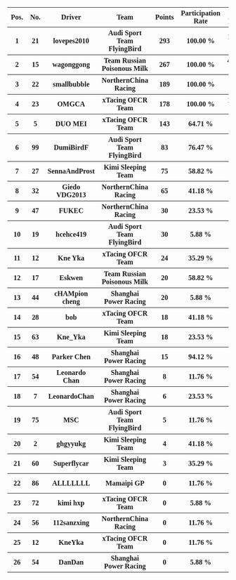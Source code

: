 <font size="2" face="Calibri" >
<table style="width:100%">
	<tr>
		<th>Pos.</th>
		<th>No.</th>
		<th>Driver</th>
		<th>Team</th>
		<th>Points</th>
		<th>Participation Rate</th>
		<th>Win Rate</th>
		<th>Podium Rate</th>
		<th>Points Rate</th>
		<th>DNF Rate</th>
	</tr>
	<tr>
		<th>1</th>
		<th>21</th>
		<th>lovepes2010</th>
		<th>Audi Sport Team FlyingBird</th>
		<th>293</th>
		<th>100.00 %</th>
		<th>11.76 %</th>
		<th>82.35 %</th>
		<th>94.12 %</th>
		<th>5.88 %</th>
	</tr>
	<tr>
		<th>2</th>
		<th>15</th>
		<th>wagonggong</th>
		<th>Team Russian Poisonous Milk</th>
		<th>267</th>
		<th>100.00 %</th>
		<th>47.06 %</th>
		<th>52.94 %</th>
		<th>88.24 %</th>
		<th>17.65 %</th>
	</tr>
	<tr>
		<th>3</th>
		<th>22</th>
		<th>smallbubble</th>
		<th>NorthernChina Racing</th>
		<th>189</th>
		<th>100.00 %</th>
		<th>0.00 %</th>
		<th>41.18 %</th>
		<th>94.12 %</th>
		<th>23.53 %</th>
	</tr>
	<tr>
		<th>4</th>
		<th>23</th>
		<th>OMGCA</th>
		<th>xTacing OFCR Team</th>
		<th>178</th>
		<th>100.00 %</th>
		<th>11.76 %</th>
		<th>23.53 %</th>
		<th>94.12 %</th>
		<th>5.88 %</th>
	</tr>
	<tr>
		<th>5</th>
		<th>5</th>
		<th>DUO MEI</th>
		<th>xTacing OFCR Team</th>
		<th>143</th>
		<th>64.71 %</th>
		<th>0.00 %</th>
		<th>29.41 %</th>
		<th>58.82 %</th>
		<th>5.88 %</th>
	</tr>
	<tr>
		<th>6</th>
		<th>99</th>
		<th>DumiBirdF</th>
		<th>Audi Sport Team FlyingBird</th>
		<th>83</th>
		<th>76.47 %</th>
		<th>0.00 %</th>
		<th>5.88 %</th>
		<th>70.59 %</th>
		<th>0.00 %</th>
	</tr>
	<tr>
		<th>7</th>
		<th>27</th>
		<th>SennaAndProst</th>
		<th>Kimi Sleeping Team</th>
		<th>75</th>
		<th>58.82 %</th>
		<th>0.00 %</th>
		<th>17.65 %</th>
		<th>47.06 %</th>
		<th>5.88 %</th>
	</tr>
	<tr>
		<th>8</th>
		<th>32</th>
		<th>Giedo VDG2013</th>
		<th>NorthernChina Racing</th>
		<th>65</th>
		<th>41.18 %</th>
		<th>0.00 %</th>
		<th>0.00 %</th>
		<th>29.41 %</th>
		<th>17.65 %</th>
	</tr>
	<tr>
		<th>9</th>
		<th>47</th>
		<th>FUKEC</th>
		<th>NorthernChina Racing</th>
		<th>30</th>
		<th>23.53 %</th>
		<th>0.00 %</th>
		<th>0.00 %</th>
		<th>23.53 %</th>
		<th>0.00 %</th>
	</tr>
	<tr>
		<th>10</th>
		<th>19</th>
		<th>hcehce419</th>
		<th>Audi Sport Team FlyingBird</th>
		<th>30</th>
		<th>5.88 %</th>
		<th>0.00 %</th>
		<th>5.88 %</th>
		<th>5.88 %</th>
		<th>0.00 %</th>
	</tr>
	<tr>
		<th>11</th>
		<th>12</th>
		<th>Kne Yka</th>
		<th>xTacing OFCR Team</th>
		<th>24</th>
		<th>35.29 %</th>
		<th>0.00 %</th>
		<th>0.00 %</th>
		<th>17.65 %</th>
		<th>11.76 %</th>
	</tr>
	<tr>
		<th>12</th>
		<th>17</th>
		<th>Eskwen</th>
		<th>Team Russian Poisonous Milk</th>
		<th>20</th>
		<th>58.82 %</th>
		<th>0.00 %</th>
		<th>0.00 %</th>
		<th>23.53 %</th>
		<th>23.53 %</th>
	</tr>
	<tr>
		<th>13</th>
		<th>44</th>
		<th>cHAMpion cheng</th>
		<th>Shanghai Power Racing</th>
		<th>20</th>
		<th>5.88 %</th>
		<th>0.00 %</th>
		<th>0.00 %</th>
		<th>5.88 %</th>
		<th>0.00 %</th>
	</tr>
	<tr>
		<th>14</th>
		<th>28</th>
		<th>bob</th>
		<th>xTacing OFCR Team</th>
		<th>18</th>
		<th>41.18 %</th>
		<th>0.00 %</th>
		<th>0.00 %</th>
		<th>11.76 %</th>
		<th>5.88 %</th>
	</tr>
	<tr>
		<th>15</th>
		<th>63</th>
		<th>Kne_Yka</th>
		<th>Kimi Sleeping Team</th>
		<th>18</th>
		<th>23.53 %</th>
		<th>0.00 %</th>
		<th>0.00 %</th>
		<th>17.65 %</th>
		<th>0.00 %</th>
	</tr>
	<tr>
		<th>16</th>
		<th>48</th>
		<th>Parker Chen</th>
		<th>Shanghai Power Racing</th>
		<th>15</th>
		<th>94.12 %</th>
		<th>0.00 %</th>
		<th>0.00 %</th>
		<th>29.41 %</th>
		<th>58.82 %</th>
	</tr>
	<tr>
		<th>17</th>
		<th>54</th>
		<th>Leonardo Chan</th>
		<th>Shanghai Power Racing</th>
		<th>8</th>
		<th>11.76 %</th>
		<th>0.00 %</th>
		<th>0.00 %</th>
		<th>5.88 %</th>
		<th>0.00 %</th>
	</tr>
	<tr>
		<th>18</th>
		<th>7</th>
		<th>LeonardoChan</th>
		<th>Shanghai Power Racing</th>
		<th>6</th>
		<th>23.53 %</th>
		<th>0.00 %</th>
		<th>0.00 %</th>
		<th>5.88 %</th>
		<th>5.88 %</th>
	</tr>
	<tr>
		<th>19</th>
		<th>75</th>
		<th>MSC</th>
		<th>Audi Sport Team FlyingBird</th>
		<th>5</th>
		<th>11.76 %</th>
		<th>0.00 %</th>
		<th>0.00 %</th>
		<th>11.76 %</th>
		<th>0.00 %</th>
	</tr>
	<tr>
		<th>20</th>
		<th>2</th>
		<th>ghgyyukg</th>
		<th>Kimi Sleeping Team</th>
		<th>4</th>
		<th>41.18 %</th>
		<th>0.00 %</th>
		<th>0.00 %</th>
		<th>17.65 %</th>
		<th>29.41 %</th>
	</tr>
	<tr>
		<th>21</th>
		<th>60</th>
		<th>Superflycar</th>
		<th>Kimi Sleeping Team</th>
		<th>3</th>
		<th>35.29 %</th>
		<th>0.00 %</th>
		<th>0.00 %</th>
		<th>23.53 %</th>
		<th>5.88 %</th>
	</tr>
	<tr>
		<th>22</th>
		<th>86</th>
		<th>ALLLLLLL</th>
		<th>Mamaipi GP</th>
		<th>0</th>
		<th>11.76 %</th>
		<th>0.00 %</th>
		<th>0.00 %</th>
		<th>0.00 %</th>
		<th>11.76 %</th>
	</tr>
	<tr>
		<th>23</th>
		<th>72</th>
		<th>kimi hxp</th>
		<th>xTacing OFCR Team</th>
		<th>0</th>
		<th>5.88 %</th>
		<th>0.00 %</th>
		<th>0.00 %</th>
		<th>0.00 %</th>
		<th>5.88 %</th>
	</tr>
	<tr>
		<th>24</th>
		<th>56</th>
		<th>112sanzxing</th>
		<th>NorthernChina Racing</th>
		<th>0</th>
		<th>11.76 %</th>
		<th>0.00 %</th>
		<th>0.00 %</th>
		<th>0.00 %</th>
		<th>5.88 %</th>
	</tr>
	<tr>
		<th>25</th>
		<th>12</th>
		<th>KneYka</th>
		<th>xTacing OFCR Team</th>
		<th>0</th>
		<th>11.76 %</th>
		<th>0.00 %</th>
		<th>0.00 %</th>
		<th>0.00 %</th>
		<th>11.76 %</th>
	</tr>
	<tr>
		<th>26</th>
		<th>54</th>
		<th>DanDan</th>
		<th>Shanghai Power Racing</th>
		<th>0</th>
		<th>5.88 %</th>
		<th>0.00 %</th>
		<th>0.00 %</th>
		<th>5.88 %</th>
		<th>5.88 %</th>
	</tr>
</table></font>